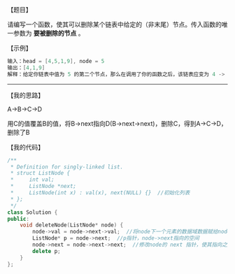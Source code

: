 【题目】

请编写一个函数，使其可以删除某个链表中给定的（非末尾）节点。传入函数的唯一参数为 **要被删除的节点** 。

【示例】

```c++
输入：head = [4,5,1,9], node = 5
输出：[4,1,9]
解释：给定你链表中值为 5 的第二个节点，那么在调用了你的函数之后，该链表应变为 4 -> 1 -> 9.
```

---

【我的思路】

A->B->C->D

用C的值覆盖B的值，将B->next指向D(B->next->next)，删除C，得到A->C->D，删除了B

【我的代码】

```c++
/**
 * Definition for singly-linked list.
 * struct ListNode {
 *     int val;
 *     ListNode *next;
 *     ListNode(int x) : val(x), next(NULL) {}  //初始化列表
 * };
 */
class Solution {
public:
    void deleteNode(ListNode* node) {
        node->val = node->next->val;  //将node下一个元素的数据域数据赋给node
        ListNode* p = node->next;  //p指针，node->next指向的空间
        node->next = node->next->next;  //修改node的 next 指针，使其指向之后的节点
        delete p;   
    }
};
```

